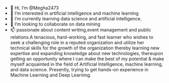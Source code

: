 - 👋 Hi, I’m @Megha2473
- 👀 I’m interested in artificial intelligence and machine learning
- 🌱 I’m currently learning data science and artificial intelligence.
- 💞️ I’m looking to collaborate on data mining
- 📫 passionate about content writing,event management and public relations.A tenacious, hard-working, and fast learner who wishes to seek a challenging role in a reputed organization and utilize her technical skills for the growth of the organization thereby learning new expertise and expanding knowledge about new technologies, thereupon getting an opportunity where I can make the best of my potential & make myself acquainted in the field of Artificial Intelligence, machine learning, and data science. Presently, trying to get hands-on experience in Machine Learning and Deep Learning.

<!---
Megha2473/Megha2473 is a ✨ special ✨ repository because its `README.md` (this file) appears on your GitHub profile.
You can click the Preview link to take a look at your changes.
--->
